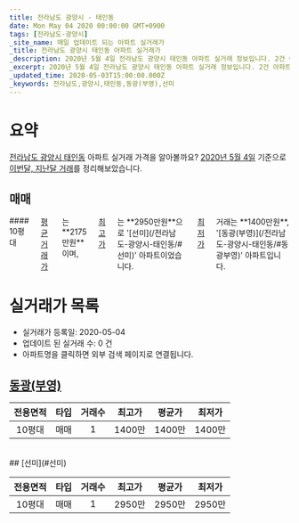 ```yaml
---
title: 전라남도 광양시 - 태인동
date: Mon May 04 2020 00:00:00 GMT+0900
tags: [전라남도-광양시]
_site_name: 매일 업데이트 되는 아파트 실거래가
_title: 전라남도 광양시 태인동 아파트 실거래가
_description: 2020년 5월 4일 전라남도 광양시 태인동 아파트 실거래 정보입니다. 2건 아파트 정보가 있습니다.
_excerpt: 2020년 5월 4일 전라남도 광양시 태인동 아파트 실거래 정보입니다. 2건 아파트 정보가 있습니다.
_updated_time: 2020-05-03T15:00:00.000Z
_keywords: 전라남도,광양시,태인동,동광(부영),선미
---
```





# 요약
<ins>전라남도 광양시 태인동</ins> 아파트 실거래 가격을 알아볼까요? <ins>2020년 5월 4일</ins> 기준으로 <ins>이번달, 지난달 거래</ins>를 정리해보았습니다.

## 매매
<div class="container">
<div class="twelve columns" markdown="1">
#### 10평대
<ins>평균 거래가</ins>는 **2175만원**이며, <ins>최고가</ins>는 **2950만원**으로 '[선미](/전라남도-광양시-태인동/#선미)' 아파트이었습니다. <ins>최저가</ins> 거래는 **1400만원**, '[동광(부영)](/전라남도-광양시-태인동/#동광부영)' 아파트입니다.
</div>
</div>



# 실거래가 목록
- 실거래가 등록일: 2020-05-04
- 업데이트 된 실거래 수: 0 건
- 아파트명을 클릭하면 외부 검색 페이지로 연결됩니다.

## [동광(부영)](#동광부영)

|전용면적|타입|거래수|최고가|평균가|최저가|
|:---:|:---:|:---:|:---:|:---:|:---:|
|10평대|<span class="deal-type-1">매매</span>|1|1400만|1400만|1400만|

<br/>
## [선미](#선미)

|전용면적|타입|거래수|최고가|평균가|최저가|
|:---:|:---:|:---:|:---:|:---:|:---:|
|10평대|<span class="deal-type-1">매매</span>|1|2950만|2950만|2950만|

<br/>



